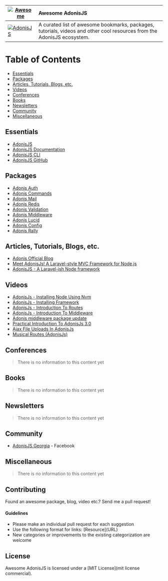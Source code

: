 | [![Awesome](https://cdn.rawgit.com/sindresorhus/awesome/d7305f38d29fed78fa85652e3a63e154dd8e8829/media/badge.svg)](https://github.com/sindresorhus/awesome) | Awesome AdonisJS |
| ---------------- |:-------------|
| [![AdonisJS](https://s12.postimg.org/j2uj6ytz1/Yk1_RNnb_M.jpg)](http://adonisjs.com) | A curated list of awesome bookmarks, packages, tutorials, videos and other cool resources from the AdonisJS ecosystem. |

# Table of Contents
- [Essentials](#essentials)
- [Packages](#packages)
- [Articles, Tutorials, Blogs, etc.](#articles-tutorials-blogs-etc)
- [Videos](#videos)
- [Conferences](#conferences)
- [Books](#books)
- [Newsletters](#newsletters)
- [Community](#community)
- [Miscellaneous](#miscellaneous)

## Essentials
- [AdonisJS](http://adonisjs.com)
- [AdonisJS Documentation](http://adonisjs.com/docs/)
- [AdonisJS CLI](https://github.com/adonisjs/adonis-cli)
- [AdonisJS GitHub](https://github.com/adonisjs)

## Packages
- [Adonis Auth](https://github.com/adonisjs/adonis-auth)
- [Adonis Commands](https://github.com/adonisjs/adonis-commands)
- [Adonis Mail](https://github.com/adonisjs/adonis-mail)
- [Adonis Redis](https://github.com/adonisjs/adonis-redis)
- [Adonis Validation](https://github.com/adonisjs/adonis-validation-provider)
- [Adonis Middleware](https://github.com/adonisjs/adonis-middleware)
- [Adonis Lucid](https://github.com/adonisjs/adonis-lucid)
- [Adonis Config](https://github.com/adonisjs/adonis-config-provider)
- [Adonis Rally](https://github.com/adonisjs/adonis-rally)

## Articles, Tutorials, Blogs, etc.
- [Adonis Official Blog](https://adonisjs.svbtle.com)
- [Meet AdonisJs! A Laravel-style MVC Framework for Node.js](https://scotch.io/tutorials/meet-adonisjs-a-laravel-style-mvc-framework-for-node-js)
- [AdonisJS - A Laravel-ish Node framework](http://heera.it/adonis-laravel-ish-node-framework#.V9vW2KNh1TJ)

## Videos
- [AdonisJs - Installing Node Using Nvm](https://www.youtube.com/watch?v=3dRbd2G9QZI)
- [AdonisJs - Installing Framework](https://www.youtube.com/watch?v=Dsn96iDWAY8)
- [AdonisJs - Introduction To Routes](https://www.youtube.com/watch?v=LZGqedkHnZI)
- [AdonisJs - Introduction To Middleware](https://www.youtube.com/watch?v=9xwpviYILPY)
- [Adonis middleware package update](https://www.youtube.com/watch?v=Pu4Y-CWH4yE)
- [Practical Introduction To AdonisJs 3.0](https://www.youtube.com/watch?v=4MB0_X1fm5k)
- [Ajax File Uploads In AdonisJs](https://www.youtube.com/watch?v=Vn5MFEfsmg4)
- [Musical Routes (AdonisJs)](https://www.youtube.com/watch?v=w7LD7E53w3w)

## Conferences
> There is no information to this content yet

## Books
> There is no information to this content yet

## Newsletters
> There is no information to this content yet

## Community
- [AdonisJS Georgia](https://www.facebook.com/groups/adonisjs.georgia/) - Facebook

## Miscellaneous
> There is no information to this content yet

## Contributing

Found an awesome package, blog, video etc.? Send me a pull request!

#### Guidelines

* Please make an individual pull request for each suggestion
* Use the following format for links: \[Resource\]\(URL\)
* New categories or improvements to the existing categorization are welcome

## License

Awesome AdonisJS is licensed under a  [MIT License](mit license commercial).
